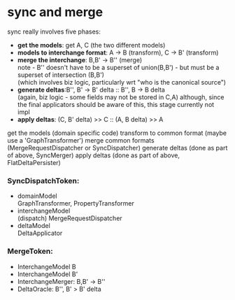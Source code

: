 # sync and merge

sync really involves five phases:  

* __get the models__: get A, C (the two different models)
* __models to interchange format__: A -> B (transform), C -> B' (transform)
* __merge the interchange__: B,B' -> B'' (merge)  
	note - B'' doesn't have to be a superset of union(B,B') - but must be a superset of  intersection (B,B')  
	 (which involves biz logic, particularly wrt "who is the canonical source")  		
* __generate deltas__:B'', B' -> B' delta :: B'', B -> B delta  
	(again, biz logic - some fields may not be stored  in C,A) 
	although, since the final applicators should be aware of this, this stage currently not impl
* __apply deltas__: (C, B' delta) >> C :: (A, B delta) >> A


get the models (domain specific code)
transform to common format (maybe use a 'GraphTransformer')
merge common formats (MergeRequestDispatcher or SyncDispatcher)
generate deltas (done as part of above, SyncMerger)
apply deltas (done as part of above, FlatDeltaPersister)


### SyncDispatchToken:
* domainModel  
	GraphTransformer, PropertyTransformer
* interchangeModel  
	(dispatch) MergeRequestDispatcher
* deltaModel  
	DeltaApplicator


### MergeToken:
* InterchangeModel B
* InterchangeModel B'
* InterchangeMerger: B,B' -> B''
* DeltaOracle: B'', B' > B' delta 
